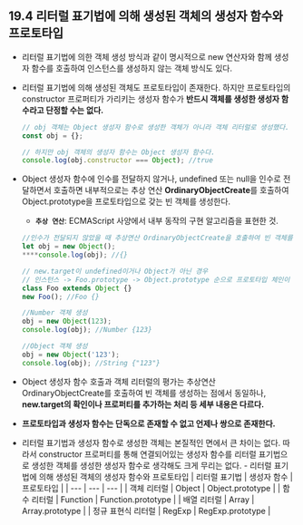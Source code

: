 ## 19.4 리터럴 표기법에 의해 생성된 객체의 생성자 함수와 프로토타입

- 리터럴 표기법에 의한 객체 생성 방식과 같이 명시적으로 new 연산자와 함께 생성자 함수를 호출하여 인스턴스를 생성하지 않는 객체 방식도 있다.
- 리터럴 표기법에 의해 생성된 객체도 프로토타입이 존재한다. 하지만 프로토타입의 constructor 프로퍼티가 가리키는 생성자 함수가 **반드시 객체를 생성한 생성자 함수라고 단정할 수는 없다.**

  ```jsx
  // obj 객체는 Object 생성자 함수로 생성한 객체가 아니라 객체 리터럴로 생성했다.
  const obj = {};

  // 하지만 obj 객체의 생성자 함수는 Object 생성자 함수다.
  console.log(obj.constructor === Object); //true
  ```

- Object 생성자 함수에 인수를 전달하지 않거나, undefined 또는 null을 인수로 전달하면서 호출하면 내부적으로는 추상 연산 **OrdinaryObjectCreate**를 호출하여 Object.prototype을 프로토타입으로 갖는 빈 객체를 생성한다.

  - **`추상 연산`**: ECMAScript 사양에서 내부 동작의 구현 알고리즘을 표현한 것.

  ```jsx
  //인수가 전달되지 않았을 때 추상연산 OrdinaryObjectCreate을 호출하여 빈 객체를 생성한다.
  let obj = new Object();
  ****console.log(obj); //{}

  // new.target이 undefined이거나 Object가 아닌 경우
  // 인스턴스 -> Foo.prototype -> Object.prototype 순으로 프로토타입 체인이 생성된다.
  class Foo extends Object {}
  new Foo(); //Foo {}

  //Number 객체 생성
  obj = new Object(123);
  console.log(obj); //Number {123}

  //Object 객체 생성
  obj = new Object('123');
  console.log(obj); //String {"123"}
  ```

- Object 생성자 함수 호출과 객체 리터럴의 평가는 추상연산 OrdinaryObjectCreate를 호출하여 빈 객체를 생성하는 점에서 동일하나, **new.target의 확인이나 프로퍼티를 추가하는 처리 등 세부 내용은 다르다.**
- **프로토타입과 생성자 함수는 단독으로 존재할 수 없고 언제나 쌍으로 존재한다.**
- 리터럴 표기법과 생성자 함수로 생성한 객체는 본질적인 면에서 큰 차이는 없다.
  따라서 constructor 프로퍼티를 통해 연결되어있는 생성자 함수를 리터럴 표기법으로 생성한 객체를 생성한 생성자 함수로 생각해도 크게 무리는 없다. - 리터럴 표기법에 의해 생성된 객체의 생성자 함수와 프로토타입
  | 리터럴 표기법 | 생성자 함수 | 프로토타입 |
  | --- | --- | --- |
  | 객체 리터럴 | Object | Object.prototype |
  | 함수 리터럴 | Function | Function.prototype |
  | 배열 리터럴 | Array | Array.prototype |
  | 정규 표현식 리터럴 | RegExp | RegExp.prototype |
